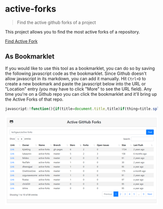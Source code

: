 # active-forks

> Find the active github forks of a project

This project allows you to find the most active forks of a repository.

[Find Active Fork](https://cyclokid.github.io/active-forks/index.html)

## As Bookmarklet

If you would like to use this tool as a bookmarklet,
you can do so by saving the following javascript code as the bookmarklet.
Since Github doesn't allow javascript in its markdown, you can add it manually.
Hit `Ctrl+D` to create a new bookmark and paste the javascript below into the URL
or "Location" entry (you may have to click "More" to see the URL field).
Any time you're on a Github repo you can click the bookmarklet
and it'll bring up the Active Forks of that repo.

```javascript
javascript:!function(){if(title=document.title,title)if(thing=title.split(/(GitHub\s-\s)*([^:]*)/)[2],thing){var t="https://cyclokid.github.io/active-forks/index.html#"+thing;window.open(t)}else window.alert("Not%20a%20valid%20GitHub%20page")}();
```

![Screenshot](screenshot.png "Active Forks in Action")
